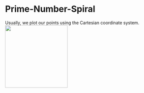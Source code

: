 # Prime-Number-Spiral
Usually, we plot our points using the Cartesian coordinate system. 
<img width="203px" height="203px" src="https://upload.wikimedia.org/wikipedia/commons/thumb/0/0e/Cartesian-coordinate-system.svg/1200px-Cartesian-coordinate-system.svg.png"/>
